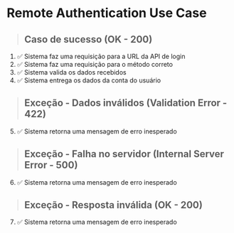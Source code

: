 # Remote Authentication Use Case

> ## Caso de sucesso (OK - 200)
1. ✅ Sistema faz uma requisição para a URL da API de login
2. ✅ Sistema faz uma requisição para o método correto
3. ✅ Sistema valida os dados recebidos
4. ✅ Sistema entrega os dados da conta do usuário

> ## Exceção - Dados inválidos (Validation Error - 422)
5. ✅ Sistema retorna uma mensagem de erro inesperado

> ## Exceção - Falha no servidor (Internal Server Error - 500)
6. ✅ Sistema retorna uma mensagem de erro inesperado

> ## Exceção - Resposta inválida (OK - 200)
7. ✅ Sistema retorna uma mensagem de erro inesperado